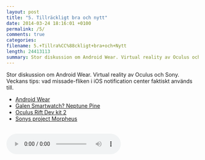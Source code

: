 ```yaml
---
layout: post
title: "5. Tillräckligt bra och nytt"
date: 2014-03-24 18:16:01 +0100
permalink: /5/
comments: true
categories: 
filename: 5.+Tillra%CC%88ckligt+bra+och+Nytt
length: 24413113
summary: Stor diskussion om Android Wear. Virtual reality av Oculus och Sony.
---
```

<p>
Stor diskussion om Android Wear. Virtual reality av Oculus och
Sony. Veckans tips: vad missade-fliken i iOS notification center
faktiskt används till.
</p>
<ul>
<li><a href="http://www.theverge.com/2014/3/18/5522226/google-reveals-android-wear-an-operating-system-designed-for">Android Wear</a>
</li>
<li><a href="https://www.kickstarter.com/projects/neptune/neptune-pine-smartwatch-reinvented">Galen Smartwatch? Neptune Pine</a>
</li>
<li><a href="http://arstechnica.com/gadgets/2014/03/oculus-rift-dev-kit-2-launches-with-960x1080-resolution-lower-latency/">Oculus Rift Dev kit 2</a>
</li>
<li><a href="http://arstechnica.com/gaming/2014/03/sony-reveals-virtual-reality-headset-plans-at-gdc-panel/">Sonys project Morpheus</a>
</li>
</ul>




<br>
<audio controls><source src="https://s3-eu-west-1.amazonaws.com/www.semikolon.fm/audio/5.+Tillra%CC%88ckligt+bra+och+Nytt.mp3"></audio>
